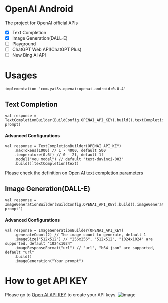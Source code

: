 # OpenAI Android
The project for OpenAI official APIs
- [x] Text Completion
- [x] Image Generation(DALL-E)
- [ ] Playground
- [ ] ChatGPT Web API(ChatGPT Plus)
- [ ] New Bing AI API

# Usages
```
implementation 'com.yat3s.openai:openai-android:0.0.4'
```

## Text Completion
```
val response = TextCompletionBuilder(BuildConfig.OPENAI_API_KEY).build().textCompletion("Your prompt)
```

#### Advanced Configurations
```
val response = TextCompletionBuilder(OPENAI_API_KEY)
    .maxTokens(1000) // 1 - 4000, default 500
    .temperature(0.6f) // 0 - 2f, default 1f
    .model("you model") // default "text-davinci-003"
    .build().textCompletion(text)
```

Please check the definition on [Open AI text completion parameters](https://platform.openai.com/docs/api-reference/completions/create)

## Image Generation(DALL-E)
```
val response = ImageGenerationBuilder(BuildConfig.OPENAI_API_KEY).build().imageGeneration("Your prompt")
```
#### Advanced Configurations
```
val response = ImageGenerationBuilder(OPENAI_API_KEY)
    .generateCount(2) // The image count to generate, default 1
    .imageSize("512x512") // "256x256", "512x512", "1024x1024" are supported, default "1024x1024"
    .imageResponseFormat("url") // "url", "b64_json" are supported, default "url"
    .build()
    .imageGeneration("Your prompt")
```


# How to get API KEY
Please go to [Open AI API KEY](https://platform.openai.com/account/api-keys) to create your API keys.
![image](https://user-images.githubusercontent.com/14801837/218364643-bc5990e1-5122-49a9-a7dc-38c860a0c0a9.png)


